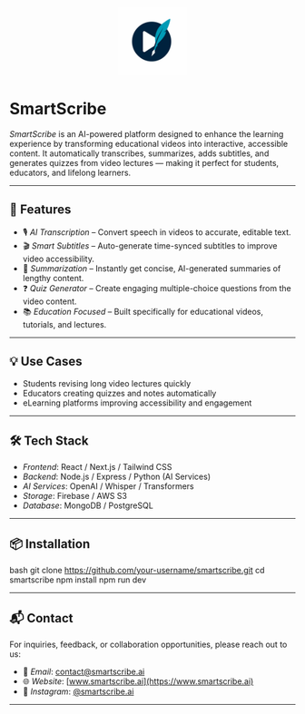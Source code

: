 <p align="center">
  <img src="./logo.png" alt="SmartScribe Logo" width="120"/>
</p>

# SmartScribe

*SmartScribe* is an AI-powered platform designed to enhance the learning experience by transforming educational videos into interactive, accessible content. It automatically transcribes, summarizes, adds subtitles, and generates quizzes from video lectures — making it perfect for students, educators, and lifelong learners.

---

## 🚀 Features

- 🎙 *AI Transcription* – Convert speech in videos to accurate, editable text.  
- 🎬 *Smart Subtitles* – Auto-generate time-synced subtitles to improve video accessibility.  
- 🧠 *Summarization* – Instantly get concise, AI-generated summaries of lengthy content.  
- ❓ *Quiz Generator* – Create engaging multiple-choice questions from the video content.  
- 📚 *Education Focused* – Built specifically for educational videos, tutorials, and lectures.

---

## 💡 Use Cases

- Students revising long video lectures quickly  
- Educators creating quizzes and notes automatically  
- eLearning platforms improving accessibility and engagement

---

## 🛠 Tech Stack

- *Frontend*: React / Next.js / Tailwind CSS  
- *Backend*: Node.js / Express / Python (AI Services)  
- *AI Services*: OpenAI / Whisper / Transformers  
- *Storage*: Firebase / AWS S3  
- *Database*: MongoDB / PostgreSQL

---

## 📦 Installation

bash
git clone https://github.com/your-username/smartscribe.git
cd smartscribe
npm install
npm run dev


---

## 📬 Contact

For inquiries, feedback, or collaboration opportunities, please reach out to us:

- 📧 *Email*: [contact@smartscribe.ai](mailto:contact@smartscribe.ai)  
- 🌐 *Website*: [www.smartscribe.ai](https://www.smartscribe.ai)  
- 📱 *Instagram*: [@smartscribe.ai](https://instagram.com/smartscribe.ai)

---
